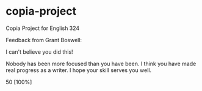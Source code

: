 copia-project
=============

Copia Project for English 324

Feedback from Grant Boswell:

I can't believe you did this!

Nobody has been more focused than you have been. I think you have made real progress as a writer. I hope your skill serves you well.

50 [100%]
